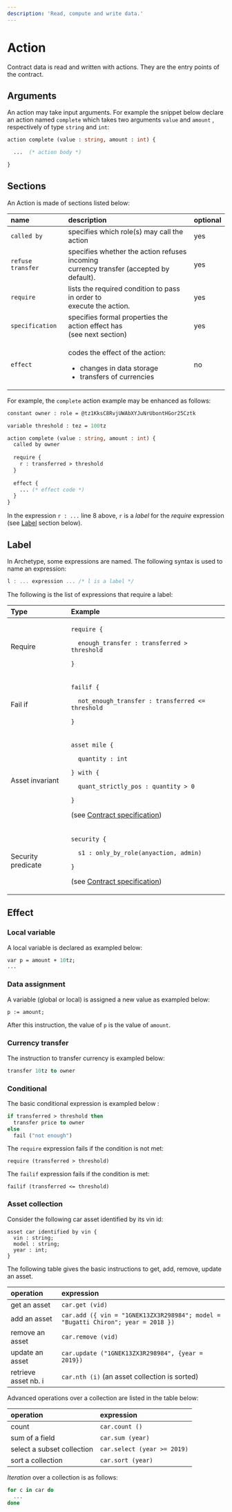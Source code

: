 ```yaml
---
description: 'Read, compute and write data.'
---
```


# Action

Contract data is read and written with actions. They are the entry points of the contract.

## Arguments

An action may take input arguments. For example the snippet below declare an action named `complete` which takes two arguments `value` and `amount` , respectively of type `string` and `int`:

```ocaml
action complete (value : string, amount : int) {

  ...  (* action body *)

}
```

## Sections

An Action is made of sections listed below:

<table>
  <thead>
    <tr>
      <th style="text-align:left">name</th>
      <th style="text-align:left">description</th>
      <th style="text-align:left">optional</th>
    </tr>
  </thead>
  <tbody>
    <tr>
      <td style="text-align:left"><code>called by</code>
      </td>
      <td style="text-align:left">specifies which role(s) may call the action</td>
      <td style="text-align:left">yes</td>
    </tr>
    <tr>
      <td style="text-align:left"><code>refuse transfer</code>
      </td>
      <td style="text-align:left">specifies whether the action refuses incoming
        <br />currency transfer (accepted by default).</td>
      <td style="text-align:left">yes</td>
    </tr>
    <tr>
      <td style="text-align:left"><code>require</code>
      </td>
      <td style="text-align:left">lists the required condition to pass in order to
        <br />execute the action.</td>
      <td style="text-align:left">yes</td>
    </tr>
    <tr>
      <td style="text-align:left"><code>specification</code>
      </td>
      <td style="text-align:left">specifies formal properties the action effect has
        <br />(see next section)</td>
      <td style="text-align:left">yes</td>
    </tr>
    <tr>
      <td style="text-align:left"><code>effect</code>
      </td>
      <td style="text-align:left">
        <p>codes the effect of the action:</p>
        <ul>
          <li>changes in data storage</li>
          <li>transfers of currencies</li>
        </ul>
      </td>
      <td style="text-align:left">no</td>
    </tr>
  </tbody>
</table>

For example, the `complete` action example may be enhanced as follows:

```ocaml
constant owner : role = @tz1KksC8RvjUWAbXYJuNrUbontHGor25Cztk

variable threshold : tez = 100tz

action complete (value : string, amount : int) {
  called by owner
  
  require {
    r : transferred > threshold
  }
  
  effect {
    ... (* effect code *)
  }
}
```

In the expression `r : ...` line 8 above, `r` is a _label_ for the _require_ expression \(see [Label](action.md#label) section below\).

## Label

In Archetype, some expressions are named. The following syntax is used to name an expression:

```cpp
l : ... expression ... /* l is a label */
```

The following is the list of expressions that require a label:

<table>
  <thead>
    <tr>
      <th style="text-align:left">Type</th>
      <th style="text-align:left">Example</th>
    </tr>
  </thead>
  <tbody>
    <tr>
      <td style="text-align:left">Require</td>
      <td style="text-align:left">
        <p><code>require {</code>
        </p>
        <p><code>  enough_transfer : transferred &gt; threshold</code>
        </p>
        <p><code>}</code>
        </p>
      </td>
    </tr>
    <tr>
      <td style="text-align:left">Fail if</td>
      <td style="text-align:left">
        <p><code>failif {</code>
        </p>
        <p><code>  not_enough_transfer : transferred &lt;= threshold</code>
        </p>
        <p><code>}</code>
        </p>
      </td>
    </tr>
    <tr>
      <td style="text-align:left">Asset invariant</td>
      <td style="text-align:left">
        <p><code>asset mile {</code>
        </p>
        <p><code>  quantity : int</code>
        </p>
        <p><code>} with {</code>
        </p>
        <p><code>  quant_strictly_pos : quantity &gt; 0</code>
        </p>
        <p><code>}</code>
        </p>
        <p>(see <a href="contract-specification.md">Contract specification</a>)</p>
      </td>
    </tr>
    <tr>
      <td style="text-align:left">Security predicate</td>
      <td style="text-align:left">
        <p><code>security {</code>
        </p>
        <p><code>  s1 : only_by_role(anyaction, admin)</code>
        </p>
        <p><code>}</code>
        </p>
        <p>(see <a href="contract-specification.md">Contract specification</a>)</p>
      </td>
    </tr>
  </tbody>
</table>

## Effect

### Local variable 

A local variable is declared as exampled below:

```ocaml
var p = amount + 10tz;
...
```

### Data assignment

A variable \(global or local\) is assigned a new value as exampled below:

```ocaml
p := amount;
```

After this instruction, the value of `p` is the value of `amount`.

### Currency transfer

The instruction to transfer currency is exampled below:

```ocaml
transfer 10tz to owner
```

### Conditional

The basic conditional expression is exampled below :

```ocaml
if transferred > threshold then
  transfer price to owner
else
  fail ("not enough")
```

The `require` expression fails if the condition is not met:

```text
require (transferred > threshold)
```

The `failif` expression fails if the condition is met:

```text
failif (transferred <= threshold)
```

### Asset collection

Consider the following car asset identified by its vin id:

```text
asset car identified by vin {
  vin : string;
  model : string;
  year : int;
}
```

The following table gives the basic instructions to get, add, remove, update an asset. 

| operation | expression |
| :--- | :--- |
| get an asset | `car.get (vid)` |
| add an asset | `car.add ({ vin = "1GNEK13ZX3R298984"; model = "Bugatti Chiron"; year = 2018 })` |
| remove an asset | `car.remove (vid)` |
| update an asset | `car.update ("1GNEK13ZX3R298984", {year = 2019})` |
| retrieve asset nb. i | `car.nth (i)` \(an asset collection is sorted\) |

Advanced operations over a collection are listed in the table below:

| operation | expression |
| :--- | :--- |
| count | `car.count ()`  |
| sum of a field | `car.sum (year)` |
| select a subset collection | `car.select (year >= 2019)` |
| sort a collection | `car.sort (year)` |

_Iteration_ over a collection is as follows:

```ocaml
for c in car do
  ...
done
```



